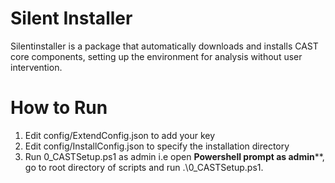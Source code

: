 # Silent Installer
Silentinstaller is a package that automatically downloads and installs CAST core components, setting up the environment for analysis without user intervention.

# How to Run
1. Edit config/ExtendConfig.json to add your key
2. Edit config/InstallConfig.json to specify the installation directory
3. Run 0_CASTSetup.ps1 as admin i.e open **Powershell prompt as admin****, go to root directory of scripts and run .\0_CASTSetup.ps1.
